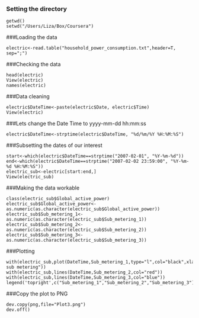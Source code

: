 ### Setting the directory
```require(foreign)
getwd()
setwd("/Users/Liza/Box/Coursera")
```
###Loading the data
```
electric<-read.table("household_power_consumption.txt",header=T, sep=";")
```
###Checking the data
```
head(electric)
View(electric)
names(electric)
```
###Data cleaning
```
electric$DateTime<-paste(electric$Date, electric$Time)
View(electric)
```
###Lets change the Date Time to yyyy-mm-dd hh:mm:ss
```
electric$DateTime<-strptime(electric$DateTime, "%d/%m/%Y %H:%M:%S")
```
###Subsetting the dates of our interest
```
start<-which(electric$DateTime==strptime("2007-02-01", "%Y-%m-%d"))
end<-which(electric$DateTime==strptime("2007-02-02 23:59:00", "%Y-%m-%d %H:%M:%S"))
electric_sub<-electric[start:end,]
View(electric_sub)
```
###Making the data workable
```
class(electric_sub$Global_active_power)
electric_sub$Global_active_power<-as.numeric(as.character(electric_sub$Global_active_power))
electric_sub$Sub_metering_1<-as.numeric(as.character(electric_sub$Sub_metering_1))
electric_sub$Sub_metering_2<-as.numeric(as.character(electric_sub$Sub_metering_2))
electric_sub$Sub_metering_3<-as.numeric(as.character(electric_sub$Sub_metering_3))
```
###Plotting
```
with(electric_sub,plot(DateTime,Sub_metering_1,type="l",col="black",xlab="",ylab="Energy sub metering"))
with(electric_sub,lines(DateTime,Sub_metering_2,col="red"))
with(electric_sub,lines(DateTime,Sub_metering_3,col="blue"))
legend('topright',c("Sub_metering_1","Sub_metering_2","Sub_metering_3"),lty=c(1,1,1),col=c("black","red","blue"))
```
###Copy the plot to PNG
```
dev.copy(png,file="Plot3.png")
dev.off()
```
